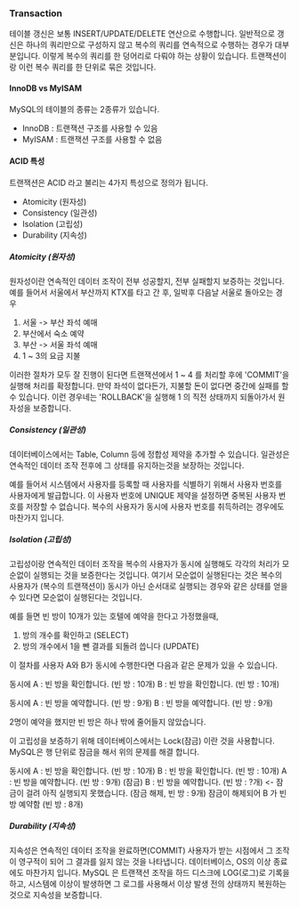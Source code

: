 ### Transaction


테이블 갱신은 보통 INSERT/UPDATE/DELETE 연산으로 수행합니다.
일반적으로 갱신은 하나의 쿼리만으로 구성하지 않고 복수의 쿼리를 연속적으로 수행하는 경우가 대부분입니다.
이렇게 복수의 쿼리를 한 덩어리로 다뤄야 하는 상황이 있습니다.
트랜잭션이랑 이런 복수 쿼리를 한 단위로 묶은 것입니다.

#### InnoDB vs MyISAM

MySQL의 테이블의 종류는 2종류가 있습니다.
* InnoDB : 트랜잭션 구조를 사용할 수 있음
* MyISAM : 트랜잭션 구조를 사용할 수 없음

#### ACID 특성

트랜잭션은 ACID 라고 불리는 4가지 특성으로 정의가 됩니다.
* Atomicity (원자성)
* Consistency (일관성)
* Isolation (고립성)
* Durability (지속성)

##### Atomicity (원자성)
원자성이란 연속적인 데이터 조작이 전부 성공할지, 전부 실패할지 보증하는 것입니다.
예를 들어서 서울에서 부산까지 KTX를 타고 간 후, 일박후 다음날 서울로 돌아오는 경우

1. 서울 -> 부산 좌석 예매
2. 부산에서 숙소 예약
3. 부산 -> 서울 좌석 예매
4. 1 ~ 3의 요금 지불

이러한 절차가 모두 잘 진행이 된다면 트랜잭션에서 1 ~ 4 를 처리할 후에 'COMMIT'을 실행해 처리를 확정합니다. 만약 좌석이 없다든가, 지불할 돈이 없다면 중간에 실패를 할 수 있습니다. 이런 경우네는 'ROLLBACK'을 실행해 1 의 직전 상태까지 되돌아가서 원자성을 보증합니다.


##### Consistency (일관성)

데이터베이스에서는 Table, Column 등에 정합성 제약을 추가할 수 있습니다.
일관성은 연속적인 데이터 조작 전후에 그 상태를 유지하는것을 보장하는 것입니다.

예를 들어서 시스템에서 사용자를 등록할 때 사용자를 식별하기 위해서 사용자 번호를 사용자에게 발급합니다.
이 사용자 번호에 UNIQUE 제약을 설정하면 중복된 사용자 번호를 저장할 수 없습니다.
복수의 사용자가 동시에 사용자 번호를 취득하려는 경우에도 마찬가지 입니다.

##### Isolation (고립성)

고립성이랑 연속적인 데이터 조작을 복수의 사용자가 동시에 실행해도 각각의 처리가 모순없이 실행되는 것을 보증한다는 것입니다. 여기서 모순없이 실행된다는 것은 복수의 사용자가 (복수의 트랜잭션이) 동시가 아닌 순서대로 실행되는 경우와 같은 상태를 얻을 수 있다면 모순없이 실행된다는 것입니다.

예를 들면 빈 방이 10개가 있는 호텔에 예약을 한다고 가정했을때,
1. 방의 개수를 확인하고 (SELECT)
2. 방의 개수에서 1을 뺀 결과를 되돌려 씁니다 (UPDATE)

이 절차를 사용자 A와 B가 동시에 수행한다면 다음과 같은 문제가 있을 수 있습니다.

동시에
A : 빈 방을 확인합니다. (빈 방 : 10개)
B : 빈 방을 확인합니다. (빈 방 : 10개)

동시에
A : 빈 방을 예약합니다. (빈 방 : 9개)
B : 빈 방을 예약합니다. (빈 방 : 9개)

2명이 예약을 했지만 빈 방은 하나 밖에 줄어들지 않았습니다.

이 고립성을 보증하기 위해 데이터베이스에서는 Lock(잠금) 이란 것을 사용합니다.
MySQL은 행 단위로 잠금을 해서 위의 문제를 해결 합니다.

동시에
A : 빈 방을 확인합니다. (빈 방 : 10개)
B : 빈 방을 확인합니다. (빈 방 : 10개)
A : 빈 방을 예약합니다. (빈 방 : 9개) (잠금)
B : 빈 방을 예약합니다. (빈 방 : ?개) <- 잠금이 걸려 아직 실행되지 못했습니다.
(잠금 해제, 빈 방 : 9개)
잠금이 해제되어 B 가 빈 방 예약함  (빈 방 : 8개)

##### Durability (지속성)

지속성은 연속적인 데이터 조작을 완료하면(COMMIT) 사용자가 받는 시점에서 그 조작이 영구적이 되어 그 결과를 잃지 않는 것을 나타냅니다. 데이터베이스, OS의 이상 종료에도 마찬가지 입니다.
MySQL 은 트랜잭션 조작을 하드 디스크에 LOG(로그)로 기록을 하고, 시스템에 이상이 발생하면 그 로그를 사용해서 이상 발생 전의 상태까지 복원하는 것으로 지속성을 보증합니다.
